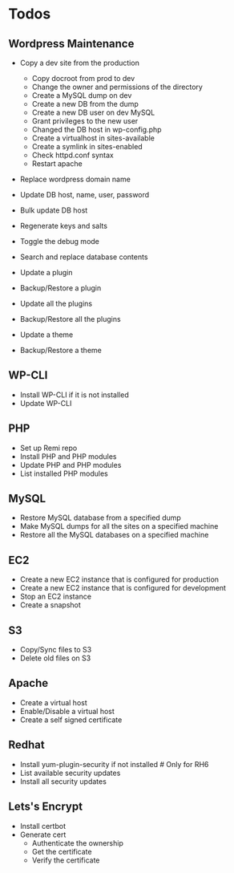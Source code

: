 
# Todos

## Wordpress Maintenance

- Copy a dev site from the production
  - Copy docroot from prod to dev
  - Change the owner and permissions of the directory
  - Create a MySQL dump on dev
  - Create a new DB from the dump
  - Create a new DB user on dev MySQL
  - Grant privileges to the new user
  - Changed the DB host in wp-config.php
  - Create a virtualhost in sites-available
  - Create a symlink in sites-enabled
  - Check httpd.conf syntax
  - Restart apache

- Replace wordpress domain name

- Update DB host, name, user, password
- Bulk update DB host
- Regenerate keys and salts
- Toggle the debug mode
- Search and replace database contents
- Update a plugin
- Backup/Restore a plugin
- Update all the plugins
- Backup/Restore all the plugins
- Update a theme
- Backup/Restore a theme

## WP-CLI

- Install WP-CLI if it is not installed
- Update WP-CLI

## PHP

- Set up Remi repo
- Install PHP and PHP modules
- Update PHP and PHP modules
- List installed PHP modules

## MySQL

- Restore MySQL database from a specified dump
- Make MySQL dumps for all the sites on a specified machine 
- Restore all the MySQL databases on a specified machine

## EC2

- Create a new EC2 instance that is configured for production
- Create a new EC2 instance that is configured for development
- Stop an EC2 instance
- Create a snapshot

## S3

- Copy/Sync files to S3
- Delete old files on S3

## Apache

- Create a virtual host
- Enable/Disable a virtual host
- Create a self signed certificate

## Redhat

- Install yum-plugin-security if not installed # Only for RH6
- List available security updates
- Install all security updates

## Lets's Encrypt

- Install certbot
- Generate cert
    - Authenticate the ownership
    - Get the certificate
    - Verify the certificate
  
